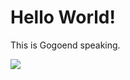 # Hello World! 
This is Gogoend speaking.

![](https://visitor-badge.glitch.me/badge?page_id=gogoend.gogoend)
